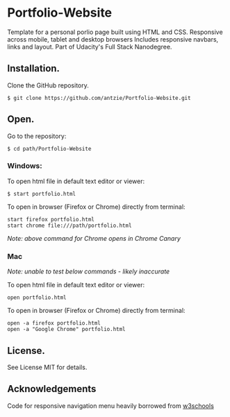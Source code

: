 # Portfolio-Website
Template for a personal porlio page built using HTML and CSS. Responsive across mobile, tablet and desktop browsers
 Includes responsive navbars, links and layout. Part of Udacity's Full Stack Nanodegree.

## Installation.
Clone the GitHub repository.
```
$ git clone https://github.com/antzie/Portfolio-Website.git
```
## Open.
Go to the repository:
```
$ cd path/Portfolio-Website
```
### Windows:
To open html file in default text editor or viewer:
```
$ start portfolio.html
```
To open in browser (Firefox or Chrome) directly from terminal:
```
start firefox portfolio.html
start chrome file:///path/portfolio.html
```
_Note: above command for Chrome opens in Chrome Canary_

### Mac
_Note: unable to test below commands - likely inaccurate_

To open html file in default text editor or viewer:
```
open portfolio.html
```
To open in browser (Firefox or Chrome) directly from terminal:
```
open -a firefox portfolio.html
open -a "Google Chrome" portfolio.html
```

## License.
See License MIT for details.

## Acknowledgements
Code for responsive navigation menu heavily borrowed from [w3schools](https://www.w3schools.com/w3css/w3css_sidebar.asp)
